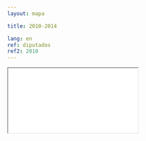 ```yaml
---
layout: mapa

title: 2010-2014

lang: en
ref: diputados
ref2: 2010
---
```


<div>
<iframe class="mapa-iframe" src="../../repo_mapas/output/legislaturas/1989-presente/2010-2014_Diputados.html"></iframe>
</div>
